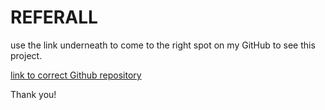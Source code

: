 # REFERALL

use the link underneath to come to the right spot on my GitHub to see this project.

[link to correct Github repository](https://github.com/vpavandijk/mini-project-1/tree/master/your-project)

Thank you!